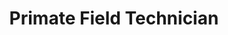 ---
layout: default
modal-id: 1
title: Primate Field Technician
img: cabin.png
alt: image-alt
description: "<h3>Previous Published Research</h3><br>

Arrival and departure windows of Atlantic sturgeon in the Chesapeake Bay, United States<br><br>

Atlantic sturgeon that are a part of the Chesapeake Bay distinct population segment occupy the Chesapeake Bay before their spawning runs upriver. Determining when Atlantic sturgeon are in the Chesapeake Bay is important for managers to make informed decisions, because collisions with ships and fishing bycatch are of particular concern. Knowing exactly when Atlantic sturgeon are in the bay is vital for their conservation. This paper was accepted in the Fishery Bulletin [in press].<br><br><br>
Spatiotemporal Distributions of Species Detected within Virginia’s Offshore Lease Areas,  Volume 1 Sandbridge Shoal Borrow and Volume 2 The Virginia Wind Energy Lease Area A-0483<br><br>
This project was contracted by the Department of the Interior to assess how the development of offshore windfarms may potentially impact different marine species. Using acoustic telemetry data, we assessed occupancy times of species of commercial, recreational, or conservation importance within the potential windfarm development area.  

<h3>Current Research</h3>

Master’s Thesis - In the works…"
---